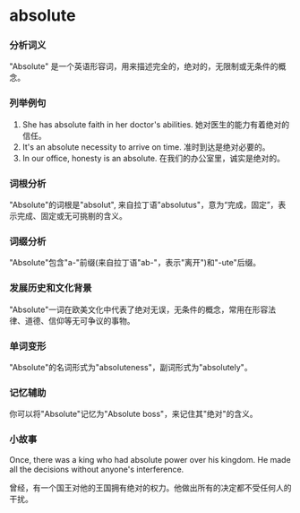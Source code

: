 # absolute

### 分析词义

  

"Absolute" 是一个英语形容词，用来描述完全的，绝对的，无限制或无条件的概念。

  

### 列举例句

  

1.  She has absolute faith in her doctor's abilities. 她对医生的能力有着绝对的信任。
2.  It's an absolute necessity to arrive on time. 准时到达是绝对必要的。
3.  In our office, honesty is an absolute. 在我们的办公室里，诚实是绝对的。

  

### 词根分析

  

"Absolute"的词根是"absolut", 来自拉丁语"absolutus"，意为“完成，固定”，表示完成、固定或无可挑剔的含义。

  

### 词缀分析

  

"Absolute"包含"a-"前缀(来自拉丁语"ab-"，表示"离开")和"-ute"后缀。

  

### 发展历史和文化背景

  

"Absolute"一词在欧美文化中代表了绝对无误，无条件的概念，常用在形容法律、道德、信仰等无可争议的事物。

  

### 单词变形

  

"Absolute"的名词形式为"absoluteness"，副词形式为"absolutely"。

  

### 记忆辅助

  

你可以将"Absolute"记忆为"Absolute boss"，来记住其"绝对"的含义。

  

### 小故事

  

Once, there was a king who had absolute power over his kingdom. He made all the decisions without anyone's interference.

  

曾经，有一个国王对他的王国拥有绝对的权力。他做出所有的决定都不受任何人的干扰。
